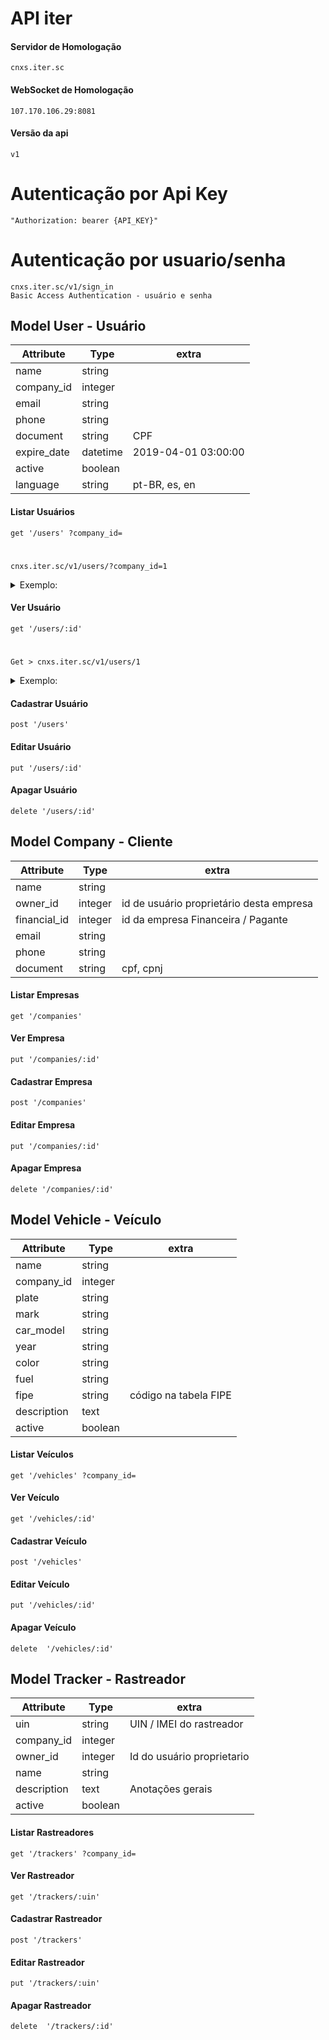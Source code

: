 # API iter
  #### Servidor de Homologação
    cnxs.iter.sc

  #### WebSocket de Homologação
    107.170.106.29:8081
    
  #### Versão da api
    v1

# Autenticação por Api Key
    "Authorization: bearer {API_KEY}" 

# Autenticação por usuario/senha
    cnxs.iter.sc/v1/sign_in
    Basic Access Authentication - usuário e senha

## Model User - Usuário

| Attribute |Type | extra |
| ------ | ------ | ------ |
| name | string | |
| company_id | integer | |
| email | string | |
| phone  | string | |
| document  | string | CPF |
| expire_date | datetime | 2019-04-01 03:00:00 |
| active | boolean | |
| language | string | pt-BR, es, en |

#### Listar Usuários
    get '/users' ?company_id=
#
    cnxs.iter.sc/v1/users/?company_id=1

<details>
<summary>Exemplo:</summary>

```json

[
  {
    "id": 1,
    "company": 1,
    "name": "John Doe",
    "document": 87691457847,
    "email": "johndoe@example.com",
    "phone": "(048) 99161-8434",
    "expire": "2019-01-01T00:00:00.000Z",
    "language": "pt-BR"
  },
  {
    "id": 2,
    "company": 1,
    "name": "Jane Doe",
    "document": 16087637737,
    "email": "janedoe@example.com",
    "phone": "(048) 99616-9642",
    "expire": "2020-01-19T02:00:00.000Z",
    "language": "pt-BR"
  }
]
```
</details>

#### Ver Usuário
    get '/users/:id'
#
    Get > cnxs.iter.sc/v1/users/1
<details>
<summary>Exemplo:</summary>

```json
{
    "user": {
        "id": 1,
        "name": "John Doe",
        "document": 87691457847,
        "contact": {
          "phone": "(048) 99161-8434",
          "email": "johndoe@example.com"
        },
        "address": {
          "zipcode": 88015203,
          "street": "R. Menino Deus",
          "number": 173,
          "district": "Centro",
          "city": "Florianópolis",
          "state": "Santa Catarina",
          "complement": ""
        },
        "expire": "2019-01-01T00:00:00.000Z",
        "active": true
    }
}
```
</details>

#### Cadastrar Usuário
    post '/users'
#### Editar Usuário
    put '/users/:id'
#### Apagar Usuário
    delete '/users/:id' 

## Model Company - Cliente
| Attribute |Type | extra |
| ------ | ------ | ------ |
| name | string | |
| owner_id | integer | id de usuário proprietário desta empresa  |
| financial_id | integer | id da empresa Financeira / Pagante |
| email | string | |
| phone  | string | |
| document  | string | cpf, cpnj |

#### Listar Empresas
    get '/companies'
#### Ver Empresa
    put '/companies/:id'
#### Cadastrar Empresa
    post '/companies'
#### Editar Empresa
    put '/companies/:id'
#### Apagar Empresa
    delete '/companies/:id' 

## Model Vehicle - Veículo
| Attribute |Type | extra |
| ------ | ------ | ------ |
| name | string | |
| company_id | integer |   |
| plate | string |  |
| mark  | string | |
| car_model  | string |  |
| year | string | |
| color | string | |
| fuel | string | |
| fipe | string | código na tabela FIPE  |
| description | text | |
| active | boolean | |

#### Listar Veículos
    get '/vehicles' ?company_id=
#### Ver Veículo
    get '/vehicles/:id'
#### Cadastrar Veículo
    post '/vehicles'
#### Editar Veículo
    put '/vehicles/:id'
#### Apagar Veículo 
    delete  '/vehicles/:id'

## Model Tracker - Rastreador
| Attribute |Type | extra |
| ------ | ------ | ------ |
| uin | string | UIN / IMEI do rastreador |
| company_id | integer |   |
| owner_id | integer | Id do usuário proprietario  |
| name | string |  |
| description | text | Anotações gerais |
| active | boolean | |

#### Listar Rastreadores
    get '/trackers' ?company_id=
#### Ver Rastreador
    get '/trackers/:uin'
#### Cadastrar Rastreador
    post '/trackers'
#### Editar Rastreador
    put '/trackers/:uin'
#### Apagar Rastreador 
    delete  '/trackers/:id'
